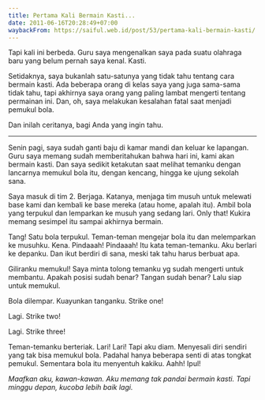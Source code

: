 ```yaml
---
title: Pertama Kali Bermain Kasti...
date: 2011-06-16T20:28:49+07:00
waybackFrom: https://saiful.web.id/post/53/pertama-kali-bermain-kasti/
---
```

Tapi kali ini berbeda. Guru saya mengenalkan saya pada suatu olahraga baru yang belum pernah saya kenal. Kasti.

Setidaknya, saya bukanlah satu-satunya yang tidak tahu tentang cara bermain kasti. Ada beberapa orang di kelas saya yang juga sama-sama tidak tahu, tapi akhirnya saya orang yang paling lambat mengerti tentang permainan ini. Dan, oh, saya melakukan kesalahan fatal saat menjadi pemukul bola.

Dan inilah ceritanya, bagi Anda yang ingin tahu.

<!--more-->

---

Senin pagi, saya sudah ganti baju di kamar mandi dan keluar ke lapangan. Guru saya memang sudah memberitahukan bahwa hari ini, kami akan bermain kasti. Dan saya sedikit ketakutan saat melihat temanku dengan lancarnya memukul bola itu, dengan kencang, hingga ke ujung sekolah sana.

Saya masuk di tim 2. Berjaga. Katanya, menjaga tim musuh untuk melewati base kami dan kembali ke base mereka (atau home, apalah itu). Ambil bola yang terpukul dan lemparkan ke musuh yang sedang lari. Only that! Kukira memang sesimpel itu sampai akhirnya bermain.

Tang! Satu bola terpukul. Teman-teman mengejar bola itu dan melemparkan ke musuhku. Kena. Pindaaah! Pindaaah! Itu kata teman-temanku. Aku berlari ke depanku. Dan ikut berdiri di sana, meski tak tahu harus berbuat apa.

Giliranku memukul! Saya minta tolong temanku yg sudah mengerti untuk membantu. Apakah posisi sudah benar? Tangan sudah benar? Lalu siap untuk memukul.

Bola dilempar. Kuayunkan tanganku. Strike one!

Lagi. Strike two!

Lagi. Strike three!

Teman-temanku berteriak. Lari! Lari! Tapi aku diam. Menyesali diri sendiri yang tak bisa memukul bola. Padahal hanya beberapa senti di atas tongkat pemukul. Sementara bola itu menyentuh kakiku. Aahh! Ipul!

_Maafkan aku, kawan-kawan. Aku memang tak pandai bermain kasti. Tapi minggu depan, kucoba lebih baik lagi._
